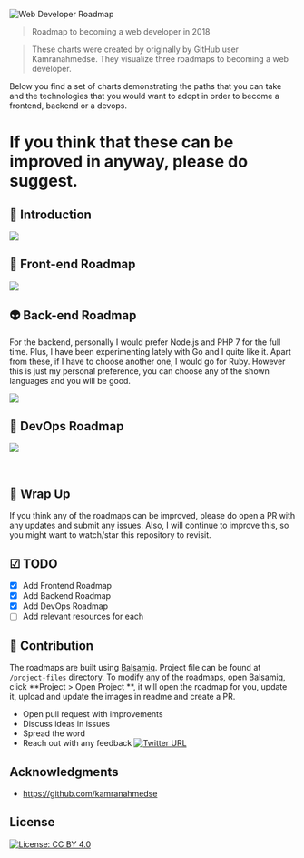 ![Web Developer Roadmap](https://i.imgur.com/7vp36nh.png)

> Roadmap to becoming a web developer in 2018

>These charts were created by originally by GitHub user Kamranahmedse. They visualize three roadmaps to becoming a web developer.


Below you find a set of charts demonstrating the paths that you can take and the technologies that you would want to adopt in order to become a frontend, backend or a devops.



# If you think that these can be improved in anyway, please do suggest.


## 🚀 Introduction

![](https://i.imgur.com/jrqcuSw.png)

## 🎨 Front-end Roadmap

![](https://i.imgur.com/Ul46gon.png)

## 👽 Back-end Roadmap

For the backend, personally I would prefer Node.js and PHP 7 for the full time. Plus, I have been experimenting lately with Go and I quite like it. Apart from these, if I have to choose another one, I would go for Ruby. However this is just my personal preference, you can choose any of the shown languages and you will be good.

![](https://i.imgur.com/kYQxggw.png)

## 👷 DevOps Roadmap

![](https://i.imgur.com/kJgLTNr.png)

<br>

## 🚦 Wrap Up

If you think any of the roadmaps can be improved, please do open a PR with any updates and submit any issues. Also, I will continue to improve this, so you might want to watch/star this repository to revisit.

## ☑ TODO

- [X] Add Frontend Roadmap
- [X] Add Backend Roadmap
- [X] Add DevOps Roadmap
- [ ] Add relevant resources for each

## 👬 Contribution

The roadmaps are built using [Balsamiq](https://balsamiq.com/products/mockups/). Project file can be found at `/project-files` directory. To modify any of the roadmaps, open Balsamiq, click **Project > Open Project **, it will open the roadmap for you, update it, upload and update the images in readme and create a PR.		

- Open pull request with improvements
- Discuss ideas in issues
- Spread the word
- Reach out with any feedback [![Twitter URL](https://img.shields.io/twitter/url/https/twitter.com/devpreciousokwu.svg?style=social&label=Follow%20%40devpreciousokwu)](https://twitter.com/devpreciousokwu)

## Acknowledgments

* https://github.com/kamranahmedse

## License

[![License: CC BY 4.0](https://img.shields.io/badge/License-CC%20BY%204.0-lightgrey.svg)](https://creativecommons.org/licenses/by/4.0/)
